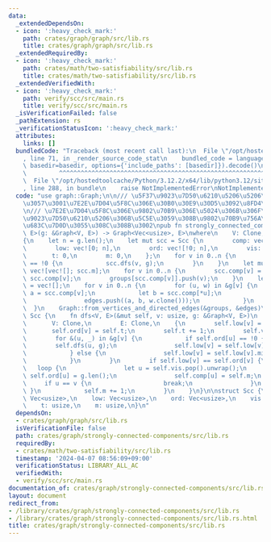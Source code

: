 ```yaml
---
data:
  _extendedDependsOn:
  - icon: ':heavy_check_mark:'
    path: crates/graph/graph/src/lib.rs
    title: crates/graph/graph/src/lib.rs
  _extendedRequiredBy:
  - icon: ':heavy_check_mark:'
    path: crates/math/two-satisfiability/src/lib.rs
    title: crates/math/two-satisfiability/src/lib.rs
  _extendedVerifiedWith:
  - icon: ':heavy_check_mark:'
    path: verify/scc/src/main.rs
    title: verify/scc/src/main.rs
  _isVerificationFailed: false
  _pathExtension: rs
  _verificationStatusIcon: ':heavy_check_mark:'
  attributes:
    links: []
  bundledCode: "Traceback (most recent call last):\n  File \"/opt/hostedtoolcache/Python/3.12.2/x64/lib/python3.12/site-packages/onlinejudge_verify/documentation/build.py\"\
    , line 71, in _render_source_code_stat\n    bundled_code = language.bundle(stat.path,\
    \ basedir=basedir, options={'include_paths': [basedir]}).decode()\n          \
    \         ^^^^^^^^^^^^^^^^^^^^^^^^^^^^^^^^^^^^^^^^^^^^^^^^^^^^^^^^^^^^^^^^^^^^^^^^^^^^^^^^^\n\
    \  File \"/opt/hostedtoolcache/Python/3.12.2/x64/lib/python3.12/site-packages/onlinejudge_verify/languages/rust.py\"\
    , line 288, in bundle\n    raise NotImplementedError\nNotImplementedError\n"
  code: "use graph::Graph;\n\n/// \u5F37\u9023\u7D50\u6210\u5206\u5206\u89E3\u3092\
    \u3057\u3001\u7E2E\u7D04\u5F8C\u306E\u30B0\u30E9\u30D5\u3092\u8FD4\u3059\u3002\
    \n/// \u7E2E\u7D04\u5F8C\u306E\u9802\u70B9\u306E\u5024\u306B\u306F\u3001\u5F37\
    \u9023\u7D50\u6210\u5206\u306B\u5C5E\u3059\u308B\u9802\u70B9\u756A\u53F7\u304C\
    \u683C\u7D0D\u3055\u308C\u308B\u3002\npub fn strongly_connected_components<V,\
    \ E>(g: &Graph<V, E>) -> Graph<Vec<usize>, E>\nwhere\n    V: Clone,\n    E: Clone,\n\
    {\n    let n = g.len();\n    let mut scc = Scc {\n        comp: vec![0; n],\n\
    \        low: vec![0; n],\n        ord: vec![!0; n],\n        vis: vec![],\n \
    \       t: 0,\n        m: 0,\n    };\n    for v in 0..n {\n        if scc.ord[v]\
    \ == !0 {\n            scc.dfs(v, g);\n        }\n    }\n    let mut groups =\
    \ vec![vec![]; scc.m];\n    for v in 0..n {\n        scc.comp[v] = scc.m - 1 -\
    \ scc.comp[v];\n        groups[scc.comp[v]].push(v);\n    }\n    let mut edges\
    \ = vec![];\n    for v in 0..n {\n        for (u, w) in &g[v] {\n            let\
    \ a = scc.comp[v];\n            let b = scc.comp[*u];\n            if a != b {\n\
    \                edges.push((a, b, w.clone()));\n            }\n        }\n  \
    \  }\n    Graph::from_vertices_and_directed_edges(&groups, &edges)\n}\n\nimpl\
    \ Scc {\n    fn dfs<V, E>(&mut self, v: usize, g: &Graph<V, E>)\n    where\n \
    \       V: Clone,\n        E: Clone,\n    {\n        self.low[v] = self.t;\n \
    \       self.ord[v] = self.t;\n        self.t += 1;\n        self.vis.push(v);\n\
    \        for &(u, _) in &g[v] {\n            if self.ord[u] == !0 {\n        \
    \        self.dfs(u, g);\n                self.low[v] = self.low[v].min(self.low[u]);\n\
    \            } else {\n                self.low[v] = self.low[v].min(self.ord[u]);\n\
    \            }\n        }\n        if self.low[v] == self.ord[v] {\n         \
    \   loop {\n                let u = self.vis.pop().unwrap();\n               \
    \ self.ord[u] = g.len();\n                self.comp[u] = self.m;\n           \
    \     if u == v {\n                    break;\n                }\n           \
    \ }\n            self.m += 1;\n        }\n    }\n}\n\nstruct Scc {\n    comp:\
    \ Vec<usize>,\n    low: Vec<usize>,\n    ord: Vec<usize>,\n    vis: Vec<usize>,\n\
    \    t: usize,\n    m: usize,\n}\n"
  dependsOn:
  - crates/graph/graph/src/lib.rs
  isVerificationFile: false
  path: crates/graph/strongly-connected-components/src/lib.rs
  requiredBy:
  - crates/math/two-satisfiability/src/lib.rs
  timestamp: '2024-04-07 08:56:09+09:00'
  verificationStatus: LIBRARY_ALL_AC
  verifiedWith:
  - verify/scc/src/main.rs
documentation_of: crates/graph/strongly-connected-components/src/lib.rs
layout: document
redirect_from:
- /library/crates/graph/strongly-connected-components/src/lib.rs
- /library/crates/graph/strongly-connected-components/src/lib.rs.html
title: crates/graph/strongly-connected-components/src/lib.rs
---
```


